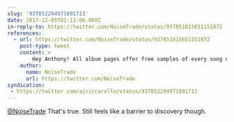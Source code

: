 ```yaml
---
slug: '937852294971891713'
date: 2017-12-05T01:13:06.000Z
in-reply-to: https://twitter.com/NoiseTrade/status/937851815651151872
references:
  - url: https://twitter.com/NoiseTrade/status/937851815651151872
    post-type: tweet
    content: >
        Hey Anthony! All album pages offer free samples of every song offered with no email requirement. Hope the helps!
    author:
      name: NoiseTrade
      url: https://twitter.com/NoiseTrade
syndication:
 - https://twitter.com/ajciccarello/status/937852294971891713
---
```


[@NoiseTrade](https://twitter.com/NoiseTrade) That's true. Still feels like a barrier to discovery though.
